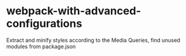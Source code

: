 # webpack-with-advanced-configurations
Extract and minify styles according to the Media Queries, find unused modules from package.json
